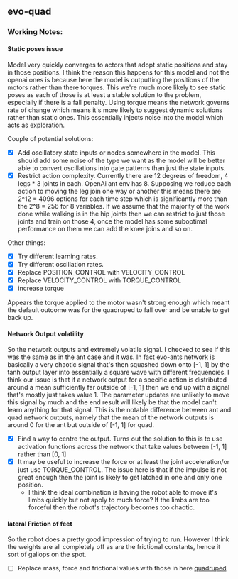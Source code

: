 ## evo-quad


### Working Notes:

#### Static poses issue

Model very quickly converges to actors that adopt static positions and stay in those positions. I think the reason this happens for this model and not the openai ones is because here the model is outputting the positions of the motors rather than there torques. This we're much more likely to see static poses as each of those is at least a stable solution to the problem, especially if there is a fall penalty. Using torque means the network governs rate of change which means it's more likely to suggest dynamic solutions rather than static ones. This essentially injects noise into the model which acts as exploration.

Couple of potential solutions:
  - [x] Add oscillatory state inputs or nodes somewhere in the model. This should add some noise of the type we want as the model will be better able to convert oscillations into gate patterns than just the state inputs.
  - [x] Restrict action complexity. Currently there are 12 degrees of freedom, 4 legs * 3 joints in each. OpenAi ant env has 8. Supposing we reduce each action to moving the leg join one way or another this means there are 2^12 = 4096 options for each time step which is significantly more than the 2^8 = 256 for 8 variables. If we assume that the majority of the work done while walking is in the hip joints then we can restrict to just those joints and train on those 4, once the model has some suboptimal performance on them we can add the knee joins and so on.

Other things:
  - [X] Try different learning rates.
  - [x] Try different oscillation rates.
  - [X] Replace POSITION_CONTROL with VELOCITY_CONTROL
  - [X] Replace VELOCITY_CONTROL with TORQUE_CONTROL
  - [X] increase torque

Appears the torque applied to the motor wasn't strong enough which meant the default outcome was for the quadruped to fall over and be unable to get back up.


#### Network Output volatility

So the network outputs and extremely volatile signal. I checked to see if this was the same as in the ant case and it was. In fact evo-ants network is basically a very chaotic signal that's then squashed down onto [-1, 1] by the tanh output layer into essentially a square wave with different frequencies. I think our issue is that if a network output for a specific action is distributed around a mean sufficiently far outside of [-1, 1] then we end up with a signal that's mostly just takes value 1. The parameter updates are unlikely to move this signal by much and the end result will likely be that the model can't learn anything for that signal. This is the notable difference between ant and quad network outputs, namely that the mean of the network outputs is around 0 for the ant but outside of [-1, 1] for quad.

- [x] Find a way to centre the output. Turns out the solution to this is to use activation functions across the network that take values between [-1, 1] rather than [0, 1]
- [x] It may be useful to increase the force or at least the joint acceleration/or just use TORQUE_CONTROL. The issue here is that if the impulse is not great enough then the joint is likely to get latched in one and only one position.
    - I think the ideal combination is having the robot able to move it's limbs quickly but not apply to much force? If the limbs are too forceful then the robot's trajectory becomes too chaotic.

#### lateral Friction of feet

So the robot does a pretty good impression of trying to run. However I think the weights are all completely off as are the frictional constants, hence it sort of gallops on the spot.
- [ ] Replace mass, force and frictional values with those in here [quadruped](https://github.com/bulletphysics/bullet3/blob/5ae9a15ecac7bc7e71f1ec1b544a55135d7d7e32/data/quadruped/quadruped.urdf)
